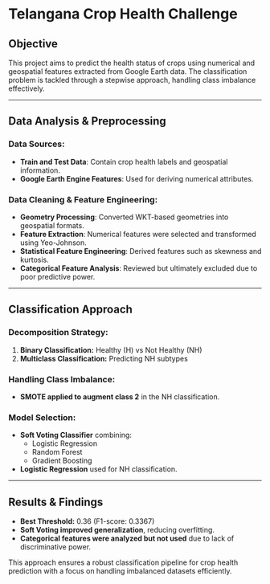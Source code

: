 # Telangana Crop Health Challenge

## Objective
This project aims to predict the health status of crops using numerical and geospatial features extracted from Google Earth data. The classification problem is tackled through a stepwise approach, handling class imbalance effectively.

---
## Data Analysis & Preprocessing

### Data Sources:
- **Train and Test Data**: Contain crop health labels and geospatial information.
- **Google Earth Engine Features**: Used for deriving numerical attributes.

### Data Cleaning & Feature Engineering:
- **Geometry Processing**: Converted WKT-based geometries into geospatial formats.
- **Feature Extraction**: Numerical features were selected and transformed using Yeo-Johnson.
- **Statistical Feature Engineering**: Derived features such as skewness and kurtosis.
- **Categorical Feature Analysis**: Reviewed but ultimately excluded due to poor predictive power.

---
## Classification Approach

### Decomposition Strategy:
1. **Binary Classification:** Healthy (H) vs Not Healthy (NH)
2. **Multiclass Classification:** Predicting NH subtypes

### Handling Class Imbalance:
- **SMOTE applied to augment class 2** in the NH classification.

### Model Selection:
- **Soft Voting Classifier** combining:
  - Logistic Regression
  - Random Forest
  - Gradient Boosting
- **Logistic Regression** used for NH classification.

---
## Results & Findings
- **Best Threshold:** 0.36 (F1-score: 0.3367)
- **Soft Voting improved generalization**, reducing overfitting.
- **Categorical features were analyzed but not used** due to lack of discriminative power.

This approach ensures a robust classification pipeline for crop health prediction with a focus on handling imbalanced datasets efficiently.



